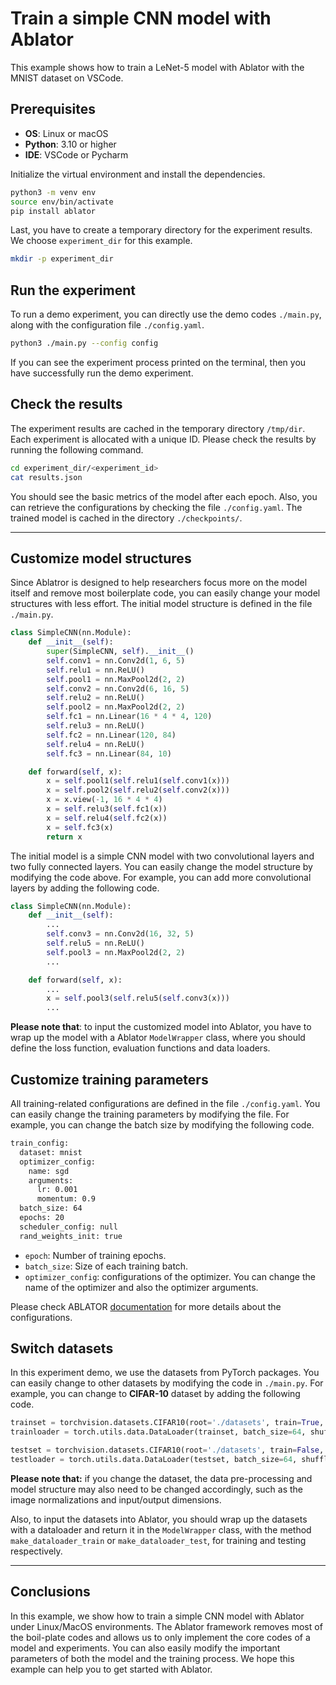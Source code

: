 # Train a simple CNN model with Ablator
This example shows how to train a LeNet-5 model with Ablator with the MNIST dataset on VSCode.

## Prerequisites

- **OS**: Linux or macOS
- **Python**: 3.10 or higher
- **IDE**: VSCode or Pycharm



Initialize the virtual environment and install the dependencies.

```bash
python3 -m venv env
source env/bin/activate
pip install ablator
```

Last, you have to create a temporary directory for the experiment results. We choose `experiment_dir` for this example.

```bash
mkdir -p experiment_dir
```

## Run the experiment

To run a demo experiment, you can directly use the demo codes `./main.py`, along with the configuration file `./config.yaml`.

```bash
python3 ./main.py --config config
```

If you can see the experiment process printed on the terminal, then you have successfully run the demo experiment.

## Check the results

The experiment results are cached in the temporary directory `/tmp/dir`. Each experiment is allocated with a unique ID. Please check the results by running the following command.

```bash
cd experiment_dir/<experiment_id>
cat results.json
```

You should see the basic metrics of the model after each epoch. Also, you can retrieve the configurations by checking the file `./config.yaml`. The trained model is cached in the directory `./checkpoints/`.

---

## Customize model structures

Since Ablatror is designed to help researchers focus more on the model itself and remove most boilerplate code, you can easily change your model structures with less effort. The initial model structure is defined in the file `./main.py`.

```python
class SimpleCNN(nn.Module):
    def __init__(self):
        super(SimpleCNN, self).__init__()
        self.conv1 = nn.Conv2d(1, 6, 5)
        self.relu1 = nn.ReLU()
        self.pool1 = nn.MaxPool2d(2, 2)
        self.conv2 = nn.Conv2d(6, 16, 5)
        self.relu2 = nn.ReLU()
        self.pool2 = nn.MaxPool2d(2, 2)
        self.fc1 = nn.Linear(16 * 4 * 4, 120)
        self.relu3 = nn.ReLU()
        self.fc2 = nn.Linear(120, 84)
        self.relu4 = nn.ReLU()
        self.fc3 = nn.Linear(84, 10)

    def forward(self, x):
        x = self.pool1(self.relu1(self.conv1(x)))
        x = self.pool2(self.relu2(self.conv2(x)))
        x = x.view(-1, 16 * 4 * 4)
        x = self.relu3(self.fc1(x))
        x = self.relu4(self.fc2(x))
        x = self.fc3(x)
        return x
```

The initial model is a simple CNN model with two convolutional layers and two fully connected layers. You can easily change the model structure by modifying the code above. For example, you can add more convolutional layers by adding the following code.

```python
class SimpleCNN(nn.Module):
    def __init__(self):
        ...
        self.conv3 = nn.Conv2d(16, 32, 5)
        self.relu5 = nn.ReLU()
        self.pool3 = nn.MaxPool2d(2, 2)
        ...

    def forward(self, x):
        ...
        x = self.pool3(self.relu5(self.conv3(x)))
        ...
```

**Please note that**: to input the customized model into Ablator, you have to wrap up the model with a Ablator `ModelWrapper` class, where you should define the loss function, evaluation functions and data loaders.

## Customize training parameters
All training-related configurations are defined in the file `./config.yaml`. You can easily change the training parameters by modifying the file. For example, you can change the batch size by modifying the following code.

```bash
train_config:
  dataset: mnist
  optimizer_config:
    name: sgd
    arguments:
      lr: 0.001
      momentum: 0.9
  batch_size: 64
  epochs: 20
  scheduler_config: null
  rand_weights_init: true
```

- `epoch`: Number of training epochs.
- `batch_size`: Size of each training batch.
- `optimizer_config`: configurations of the optimizer. You can change the name of the optimizer and also the optimizer arguments.

Please check ABLATOR [documentation](https://ablator.org) for more details about the configurations.

## Switch datasets

In this experiment demo, we use the datasets from PyTorch packages. You can easily change to other datasets by modifying the code in `./main.py`. For example, you can change to **CIFAR-10** dataset by adding the following code.

```python
trainset = torchvision.datasets.CIFAR10(root='./datasets', train=True, download=True, transform=transform)
trainloader = torch.utils.data.DataLoader(trainset, batch_size=64, shuffle=True, num_workers=2)

testset = torchvision.datasets.CIFAR10(root='./datasets', train=False, download=True, transform=transform)
testloader = torch.utils.data.DataLoader(testset, batch_size=64, shuffle=False, num_workers=2)
```

**Please note that:** if you change the dataset, the data pre-processing and model structure may also need to be changed accordingly, such as the image normalizations and input/output dimensions.

Also, to input the datasets into Ablator, you should wrap up the datasets with a dataloader and return it in the `ModelWrapper` class, with the method `make_dataloader_train` or `make_dataloader_test`, for training and testing respectively.

---

## Conclusions

In this example, we show how to train a simple CNN model with Ablator under Linux/MacOS environments. The Ablator framework removes most of the boil-plate codes and allows us to only implement the core codes of a model and experiments. You can also easily modify the important parameters of both the model and the training process. We hope this example can help you to get started with Ablator.



